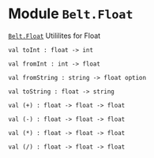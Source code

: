 # Module `Belt.Float`
[`Belt.Float`](#) Utililites for Float
```
val toInt : float -> int
```
```
val fromInt : int -> float
```
```
val fromString : string -> float option
```
```
val toString : float -> string
```
```
val (+) : float -> float -> float
```
```
val (-) : float -> float -> float
```
```
val (*) : float -> float -> float
```
```
val (/) : float -> float -> float
```